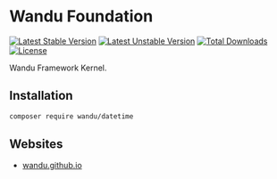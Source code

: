 Wandu Foundation
===

[![Latest Stable Version](https://poser.pugx.org/wandu/foundation/v/stable.svg)](https://packagist.org/packages/wandu/foundation)
[![Latest Unstable Version](https://poser.pugx.org/wandu/foundation/v/unstable.svg)](https://packagist.org/packages/wandu/foundation)
[![Total Downloads](https://poser.pugx.org/wandu/foundation/downloads.svg)](https://packagist.org/packages/wandu/foundation)
[![License](https://poser.pugx.org/wandu/foundation/license.svg)](https://packagist.org/packages/wandu/foundation)

Wandu Framework Kernel.

## Installation

```bash
composer require wandu/datetime
```

## Websites

- [wandu.github.io](https://wandu.github.io)
